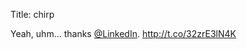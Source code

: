 Title: chirp

Yeah, uhm... thanks <a href="http://twitter.com/LinkedIn">@LinkedIn</a>. <a href="http://t.co/32zrE3lN4K">http://t.co/32zrE3lN4K</a>
